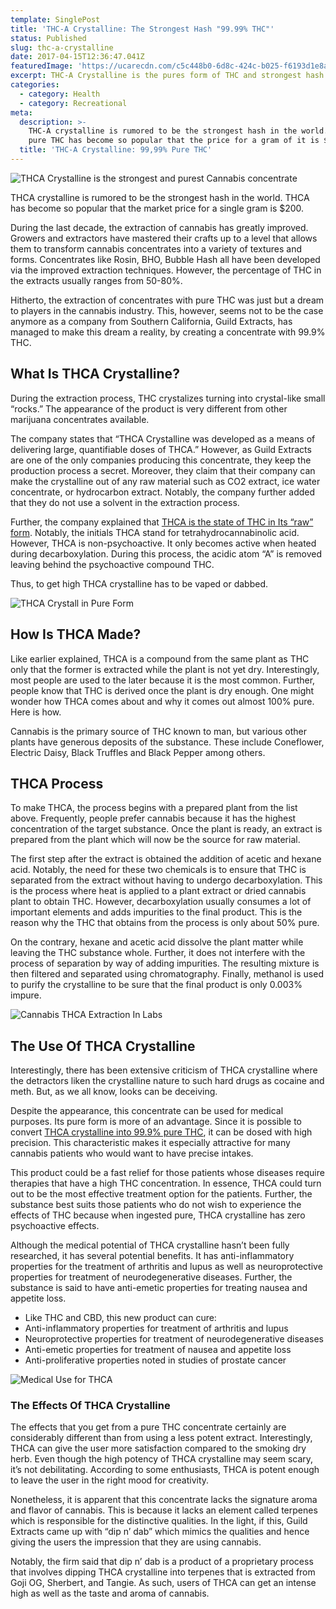 ```yaml
---
template: SinglePost
title: 'THC-A Crystalline: The Strongest Hash "99.99% THC"'
status: Published
slug: thc-a-crystalline
date: 2017-04-15T12:36:47.041Z
featuredImage: 'https://ucarecdn.com/c5c448b0-6d8c-424c-b025-f6193d1e8a58/'
excerpt: THC-A Crystalline is the pures form of THC and strongest hash available
categories:
  - category: Health
  - category: Recreational
meta:
  description: >-
    THC-A crystalline is rumored to be the strongest hash in the world. In fact,
    pure THC has become so popular that the price for a gram of it is $200
  title: 'THC-A Crystalline: 99,99% Pure THC'
---
```

![THCA Crystalline is the strongest and purest Cannabis concentrate](https://ucarecdn.com/8efe1c97-ab19-469a-8750-f908e73a3fcf/)

THCA crystalline is rumored to be the strongest hash in the world. THCA has become so popular that the market price for a single gram is $200.

During the last decade, the extraction of cannabis has greatly improved. Growers and extractors have mastered their crafts up to a level that allows them to transform cannabis concentrates into a variety of textures and forms.  Concentrates like Rosin, BHO, Bubble Hash all have been developed via the improved extraction techniques. However, the percentage of THC in the extracts usually ranges from 50-80%.

Hitherto, the extraction of concentrates with pure THC was just but a dream to players in the cannabis industry. This, however, seems not to be the case anymore as a company from Southern California, Guild Extracts, has managed to make this dream a reality, by creating a concentrate with 99.9% THC.


<div data-mantis-zone="captain-jack"></div>
<script>window.mantis.push(['display', 'refresh', 'captain-jack']);</script>


## What Is THCA Crystalline?

During the extraction process, THC crystalizes turning into crystal-like small “rocks.” The appearance of the product is very different from other marijuana concentrates available.

The company states that “THCA Crystalline was developed as a means of delivering large, quantifiable doses of THCA.” However, as Guild Extracts are one of the only companies producing this concentrate, they keep the production process a secret. Moreover, they claim that their company can make the crystalline out of any raw material such as CO2 extract, ice water concentrate, or hydrocarbon extract. Notably, the company further added that they do not use a solvent in the extraction process.

Further, the company explained that [THCA is the state of THC in Its “raw” form](http://weedshome.com/thc-vs-thca-cannabinoid-profiling). Notably, the initials THCA stand for tetrahydrocannabinolic acid. However, THCA is non-psychoactive. It only becomes active when heated during decarboxylation. During this process, the acidic atom “A” is removed leaving behind the psychoactive compound THC.

Thus, to get high THCA crystalline has to be vaped or dabbed.

![THCA Crystall in Pure Form](https://ucarecdn.com/be0e8d09-a6d9-49bf-8882-231e86c19c05/)

## How Is THCA Made?

Like earlier explained, THCA is a compound from the same plant as THC only that the former is extracted while the plant is not yet dry. Interestingly, most people are used to the later because it is the most common. Further, people know that THC is derived once the plant is dry enough. One might wonder how THCA comes about and why it comes out almost 100% pure. Here is how.

Cannabis is the primary source of THC known to man, but various other plants have generous deposits of the substance. These include Coneflower, Electric Daisy, Black Truffles and Black Pepper among others.

<div data-mantis-zone="wh"></div>
<script>window.mantis.push(['display', 'refresh', 'wh']);</script>

## THCA Process

To make THCA, the process begins with a prepared plant from the list above. Frequently, people prefer cannabis because it has the highest concentration of the target substance. Once the plant is ready, an extract is prepared from the plant which will now be the source for raw material.

The first step after the extract is obtained the addition of acetic and hexane acid. Notably, the need for these two chemicals is to ensure that THC is separated from the extract without having to undergo decarboxylation. This is the process where heat is applied to a plant extract or dried cannabis plant to obtain THC. However, decarboxylation usually consumes a lot of important elements and adds impurities to the final product. This is the reason why the THC that obtains from the process is only about 50% pure.

On the contrary, hexane and acetic acid dissolve the plant matter while leaving the THC substance whole. Further, it does not interfere with the process of separation by way of adding impurities. The resulting mixture is then filtered and separated using chromatography. Finally, methanol is used to purify the crystalline to be sure that the final product is only 0.003% impure.

![Cannabis THCA Extraction In Labs](https://ucarecdn.com/54f76833-8944-4bb6-93b2-6f7a3ed929fe/)

## The Use Of THCA Crystalline

Interestingly, there has been extensive criticism of THCA crystalline where the detractors liken the crystalline nature to such hard drugs as cocaine and meth. But, as we all know, looks can be deceiving.

Despite the appearance, this concentrate can be used for medical purposes. Its pure form is more of an advantage. Since it is possible to convert [THCA crystalline into 99.9% pure THC](https://www.ncbi.nlm.nih.gov/pmc/articles/PMC5510775/), it can be dosed with high precision. This characteristic makes it especially attractive for many cannabis patients who would want to have precise intakes.

This product could be a fast relief for those patients whose diseases require therapies that have a high THC concentration. In essence, THCA could turn out to be the most effective treatment option for the patients. Further, the substance best suits those patients who do not wish to experience the effects of THC because when ingested pure, THCA crystalline has zero psychoactive effects.

Although the medical potential of THCA crystalline hasn’t been fully researched, it has several potential benefits. It has anti-inflammatory properties for the treatment of arthritis and lupus as well as neuroprotective properties for treatment of neurodegenerative diseases. Further, the substance is said to have anti-emetic properties for treating nausea and appetite loss.

* Like THC and CBD, this new product can cure:
* Anti-inflammatory properties for treatment of arthritis and lupus
* Neuroprotective properties for treatment of neurodegenerative diseases
* Anti-emetic properties for treatment of nausea and appetite loss
* Anti-proliferative properties noted in studies of prostate cancer

![Medical Use for THCA ](https://ucarecdn.com/5ac650a7-f3c6-49f3-84f4-97ae6c5b381a/)

### The Effects Of THCA Crystalline

The effects that you get from a pure THC concentrate certainly are considerably different than from using a less potent extract. Interestingly, THCA can give the user more satisfaction compared to the smoking dry herb. Even though the high potency of THCA crystalline may seem scary, it’s not debilitating. According to some enthusiasts, THCA is potent enough to leave the user in the right mood for creativity.

Nonetheless, it is apparent that this concentrate lacks the signature aroma and flavor of cannabis. This is because it lacks an element called terpenes which is responsible for the distinctive qualities. In the light, if this, Guild Extracts came up with “dip n’ dab” which mimics the qualities and hence giving the users the impression that they are using cannabis.

Notably, the firm said that dip n’ dab is a product of a proprietary process that involves dipping THCA crystalline into terpenes that is extracted from Goji OG, Sherbert, and Tangie. As such, users of THCA can get an intense high as well as the taste and aroma of cannabis.
